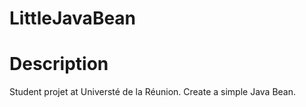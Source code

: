 # LittleJavaBean
# Description
Student projet at Universté de la Réunion. Create a simple Java Bean.
